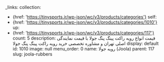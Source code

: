 _links:
  collection:
  - {href: 'https://tinysports.ir/wp-json/wc/v3/products/categories'}
  self:
  - {href: 'https://tinysports.ir/wp-json/wc/v3/products/categories/1010'}
  up:
  - {href: 'https://tinysports.ir/wp-json/wc/v3/products/categories/117'}
count: 5
description: قیمت انواع رویه راکت پینگ پنگ جولا با قیمت
  نمایندگی اصلی تهران و مشاوره تخصصی خرید رویه
  راکت پینگ پنگ جولا
display: default
id: 1010
image: null
menu_order: 0
name: رویه جولا (Joola)
parent: 117
slug: joola-rubbers

